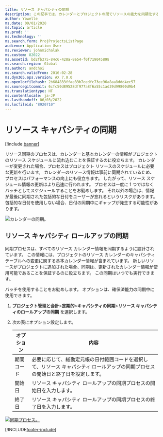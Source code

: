 ```yaml
---
title: リソース キャパシティの同期
description: この記事では、カレンダーとプロジェクトの間でリソースの能力を同期化する方法について説明します。
author: Yowelle
ms.date: 09/01/2020
ms.topic: article
ms.prod: ''
ms.technology: ''
ms.search.form: ProjProjectsListPage
audience: Application User
ms.reviewer: johnmichalak
ms.custom: 82022
ms.assetid: bd2fb375-84c6-428a-8e54-f0f719045898
ms.search.region: Global
ms.author: andchoi
ms.search.validFrom: 2016-02-28
ms.dyn365.ops.version: AX 7.0.0
ms.openlocfilehash: 2b684833ffae83b7cedfc73ee96a8aa8ddd4ec57
ms.sourcegitcommit: 6cfc50d89528df977a8f6a55c1ad39d99800d9b4
ms.translationtype: HT
ms.contentlocale: ja-JP
ms.lasthandoff: 06/03/2022
ms.locfileid: "8920710"
---
```

# <a name="synchronize-resource-capacity"></a>リソース キャパシティの同期

[!include [banner](../includes/banner.md)]

リソース同期のプロセスは、カレンダーと基本カレンダーの情報がプロジェクトのリソース スケジュールに流れ込むことを保証するのに役立ちます。 カレンダーが変更された場合、プロセスはプロジェクト リソースのスケジュールに必要な更新を行います。 カレンダーのリソース情報は事前に同期されているため、プロセスはパフォーマンスの向上にも役立ちます。 したがって、リソース スケジュール情報の更新はより迅速に行われます。 プロセスは一度に 1 つではなくバッチとしてスケジュールすることをお勧めします。 それ以外の場合は、情報が最後に同期された包括的な日付をユーザーが忘れるというリスクがあります。 包括的な日付を使用しない場合、日付の同期中にギャップが発生する可能性があります。

![カレンダーの同期。](./media/projectresourcing04-1024x471.jpg)

## <a name="synchronize-resource-capacity-roll-ups"></a>リソース キャパシティ ロールアップの同期

同期プロセスは、すべてのリソース カレンダー情報を同期するように設計されています。 この情報には、プロジェクトのリソース カレンダーのキャパシティ テーブルへの変更に関する基本カレンダー情報が含まれています。 新しいリソースがプロジェクトに追加された場合、同期は、更新されたカレンダー情報が使用可能であることを保証するのに役立ちます。 この同期はいつでも実行できます。

バッチを使用することをお勧めします。 オプションは、確保済能力の同期中に使用できます。

1. **プロジェクト管理と会計**&gt;**定期的**&gt;**キャパシティの同期**&gt;**リソース キャパシティのロールアップの同期** を選択します。
2. 次の表にオプション設定します。

    | オプション      | 内容 |
    |-------------|-------------|
    | 期間コード | 必要に応じて、総勘定元帳の日付範囲コードを選択して、リソース キャパシティ ロールアップの同期プロセスの開始日と終了日を設定します。 |
    | 開始日  | リソース キャパシティ ロールアップの同期プロセスの開始日を入力します。 |
    | 終了日    | リソース キャパシティ ロールアップの同期プロセスの終了日を入力します。 |

[![同期プロセス。](./media/projectresourcing09.jpg)](./media/projectresourcing09.jpg)


[!INCLUDE[footer-include](../includes/footer-banner.md)]